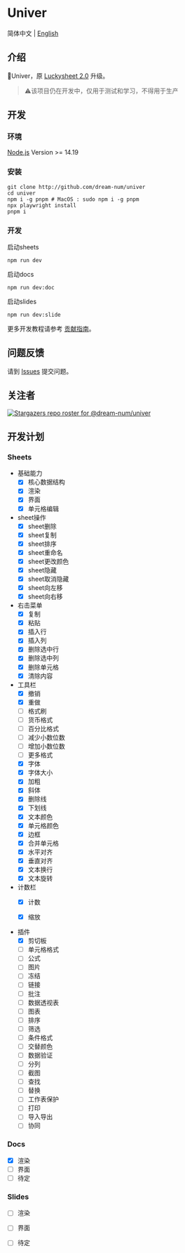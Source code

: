 # Univer

简体中文 | [English](./README.md)

## 介绍

🚀Univer，原 [Luckysheet 2.0](https://github.com/dream-num/Luckysheet) 升级。

> ⚠️该项目仍在开发中，仅用于测试和学习，不得用于生产

## 开发

### 环境

[Node.js](https://nodejs.org/en/) Version >= 14.19

### 安装
```
git clone http://github.com/dream-num/univer
cd univer
npm i -g pnpm # MacOS : sudo npm i -g pnpm
npx playwright install
pnpm i
```
### 开发

启动sheets
```
npm run dev
```

启动docs
```
npm run dev:doc
```

启动slides
```
npm run dev:slide
```


更多开发教程请参考 [贡献指南](./.github/contributing-zh.md)。

## 问题反馈

请到 [Issues](http://github.com/dream-num/univer/issues) 提交问题。

## 关注者

[![Stargazers repo roster for @dream-num/univer](https://reporoster.com/stars/dream-num/univer)](https://github.com/dream-num/univer/stargazers)

## 开发计划

### Sheets

- 基础能力
  - [x] 核心数据结构
  - [x] 渲染
  - [x] 界面 
  - [x] 单元格编辑

- sheet操作
  - [x] sheet删除
  - [x] sheet复制
  - [x] sheet排序
  - [x] sheet重命名
  - [x] sheet更改颜色
  - [x] sheet隐藏
  - [x] sheet取消隐藏
  - [x] sheet向左移
  - [x] sheet向右移

- 右击菜单
  - [x] 复制
  - [x] 粘贴
  - [x] 插入行
  - [x] 插入列
  - [x] 删除选中行
  - [x] 删除选中列
  - [x] 删除单元格
  - [x] 清除内容

- 工具栏
  - [x] 撤销
  - [x] 重做
  - [ ] 格式刷
  - [ ] 货币格式
  - [ ] 百分比格式
  - [ ] 减少小数位数
  - [ ] 增加小数位数
  - [ ] 更多格式
  - [x] 字体
  - [x] 字体大小
  - [x] 加粗
  - [x] 斜体
  - [x] 删除线
  - [x] 下划线
  - [x] 文本颜色
  - [x] 单元格颜色
  - [x] 边框
  - [x] 合并单元格
  - [x] 水平对齐
  - [x] 垂直对齐
  - [x] 文本换行
  - [x] 文本旋转

- 计数栏
  - [x] 计数
  - [x] 缩放


- 插件
  - [x] 剪切板
  - [ ] 单元格格式
  - [ ] 公式
  - [ ] 图片
  - [ ] 冻结
  - [ ] 链接
  - [ ] 批注
  - [ ] 数据透视表
  - [ ] 图表
  - [ ] 排序
  - [ ] 筛选
  - [ ] 条件格式
  - [ ] 交替颜色
  - [ ] 数据验证
  - [ ] 分列
  - [ ] 截图
  - [ ] 查找
  - [ ] 替换
  - [ ] 工作表保护
  - [ ] 打印
  - [ ] 导入导出
  - [ ] 协同
### Docs

- [x] 渲染
- [ ] 界面
- [ ] 待定

### Slides

- [ ] 渲染
- [ ] 界面
- [ ] 待定

